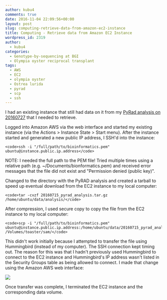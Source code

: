 ```yaml
---
author: kubu4
comments: true
date: 2016-11-04 22:09:56+00:00
layout: post
slug: computing-retrieve-data-from-amazon-ec2-instance
title: Computing - Retrieve data from Amazon EC2 Instance
wordpress_id: 2319
author:
  - kubu4
categories:
  - Genotype-by-sequencing at BGI
  - Olympia oyster reciprocal transplant
tags:
  - AWS
  - EC2
  - olympia oyster
  - Ostrea lurida
  - pyrad
  - scp
  - ssh
---
```


I had an existing instance that still had data on it from my [PyRad analysis on 20160727](2016/07/27/data-analysis-pyrad-analysis-of-olympia-oyster-gbs-data.html) that I needed to retrieve.

Logged into Amazon AWS via the web interface and started my existing instance (via the Actions > Instance State > Start menu). After the instance started and generated a new public IP address, I SSH'd into the instance:


    
    <code>ssh -i "/full/path/to/bioinformatics.pem" ubuntu@instance.public.ip.address</code>



NOTE: I needed the full path to the PEM file! Tried multiple times using a relative path (e.g. ~/Documents/bionformatics.pem) and received error messages that the file did not exist and "Permission denied (public key)".

Changed to the directory with the PyRAD analysis and created a tarball to speed up eventual download from the EC2 instance to my local computer:


    
    <code>tar -cvzf 20160715_pyrad_analysis.tar.gz /home/ubuntu/data/analysis/</code>



After compression, I used secure copy to copy the file from the EC2 instance to my local computer:


    
    <code>scp -i "/full/path/to/bioinformatics.pem" ubuntu@instance.public.ip.address:/home/ubuntu/data/20160715_pyrad_analysis.tar.gz /Volumes/toaster/sam/</code>



This didn't work initially because I attempted to transfer the file using Hummingbird (instead of my computer). The SSH connection kept timing out. The reason for this was that I hadn't previously used Hummingbird to connect to the EC2 instance and Hummingbird's IP address wasn't listed in the Security Groups table as being allowed to connect. I made that change using the Amazon AWS web interface:

[![](https://eagle.fish.washington.edu/Arabidopsis/20161104_ec2_security_groups.png)](http://eagle.fish.washington.edu/Arabidopsis/20161104_ec2_security_groups.png)

Once transfer was complete, I terminated the EC2 instance and the corresponding data volume.
